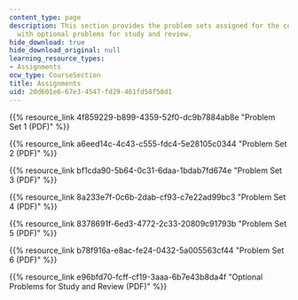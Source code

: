 ```yaml
---
content_type: page
description: This section provides the problem sets assigned for the course along
  with optional problems for study and review.
hide_download: true
hide_download_original: null
learning_resource_types:
- Assignments
ocw_type: CourseSection
title: Assignments
uid: 20d601e6-67e3-4547-fd29-461fd58f58d1
---
```


{{% resource_link 4f859229-b899-4359-52f0-dc9b7884ab8e "Problem Set 1 (PDF)" %}}

{{% resource_link a6eed14c-4c43-c555-fdc4-5e28105c0344 "Problem Set 2 (PDF)" %}}

{{% resource_link bf1cda90-5b64-0c31-6daa-1bdab7fd674e "Problem Set 3 (PDF)" %}}

{{% resource_link 8a233e7f-0c6b-2dab-cf93-c7e22ad99bc3 "Problem Set 4 (PDF)" %}}

{{% resource_link 8378691f-6ed3-4772-2c33-20809c91793b "Problem Set 5 (PDF)" %}}

{{% resource_link b78f916a-e8ac-fe24-0432-5a005563cf44 "Problem Set 6 (PDF)" %}}

{{% resource_link e96bfd70-fcff-cf19-3aaa-6b7e43b8da4f "Optional Problems for Study and Review (PDF)" %}}